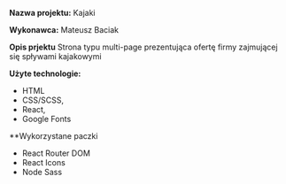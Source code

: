 **Nazwa projektu:** Kajaki

**Wykonawca:** Mateusz Baciak

**Opis prjektu**
Strona typu multi-page prezentująca ofertę firmy zajmującej się spływami kajakowymi

**Użyte technologie:**
- HTML
- CSS/SCSS,
- React,
- Google Fonts

**Wykorzystane paczki
- React Router DOM
- React Icons
- Node Sass

